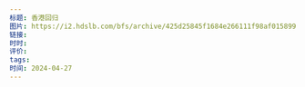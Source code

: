 ```yaml
---
标题: 香港回归
图片: https://i2.hdslb.com/bfs/archive/425d25845f1684e266111f98af01589918b0884f.jpg@672w_378h_1c_!web-search-common-cover.avif
链接: 
时时: 
评价: 
tags: 
时间: 2024-04-27
---
```


